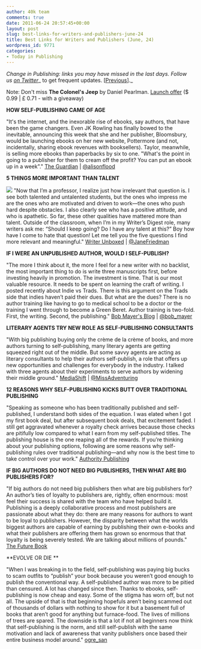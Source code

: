 ```yaml
---
author: 40k team
comments: true
date: 2011-06-24 20:57:45+00:00
layout: post
slug: best-links-for-writers-and-publishers-june-24
title: Best Links for Writers and Publishers (June, 24)
wordpress_id: 9771
categories:
- Today in Publishing
---
```


_Change in Publishing: links you may have missed in the last days.
Follow us [on Twitter](http://www.twitter.com/40kbooks)__ to get frequent updates. [[Previous](http://www.40kbooks.com/?p=9645)]._

Note: Don't miss **The Colonel's Jeep** by Daniel Pearlman.
[Launch offer](http://www.40kbooks.com/?p=9786) ($ 0.99 | £ 0.71 - with a giveaway)

**HOW SELF-PUBLISHING CAME OF AGE**

"It's the internet, and the inexorable rise of ebooks, say authors, that have been the game changers. Even JK Rowling has finally bowed to the inevitable, announcing this week that she and her publisher, Bloomsbury, would be launching ebooks on her new website, Pottermore (and not, incidentally, sharing ebook revenues with booksellers). Taylor, meanwhile, is selling more ebooks than paperbacks by six to one. "What's the point in going to a publisher for them to cream off the profit? You can put an ebook up in a week"."
[The Guardian](http://www.guardian.co.uk/books/2011/jun/24/self-publishing) | [@alisonflood](http://http://twitter.com/#!/alisonflood)

**5 THINGS MORE IMPORTANT THAN TALENT**

[![](http://www.40kbooks.com/wp-content/uploads/4305324425_be19fc7119.jpg)](http://www.40kbooks.com/?attachment_id=9785) "Now that I’m a professor, I realize just how irrelevant that question is. I see both talented and untalented students, but the ones who impress me are the ones who are motivated and driven to work—the ones who push hard despite obstacles. I also clearly see who has a positive attitude, and who is apathetic. So far, these other qualities have mattered more than talent. Outside of the classroom, when I’m in my Writer’s Digest role, many writers ask me: “Should I keep going? Do I have any talent at this?” Boy how have I come to hate that question! Let me tell you the five questions I find more relevant and meaningful."
[Writer Unboxed](http://writerunboxed.com/2011/06/24/5-things-more-important-than-talent/) | [@JaneFriedman](http://twitter.com/#!/JANEFRIEDMAN)

**IF I WERE AN UNPUBLISHED AUTHOR, WOULD I SELF-PUBLISH?**

"The more I think about it, the more I feel for a new writer with no backlist, the most important thing to do is write three manuscripts first, before investing heavily in promotion.  The investment is time.  That is our most valuable resource.  It needs to be spent on learning the craft of writing. I posted recently about Indie vs Trads. There is this argument on the Trads side that indies haven’t paid their dues. But what are the dues? There is no author training like having to go to medical school to be a doctor or the training I went through to become a Green Beret. Author training is two-fold. First, the writing. Second, the publishing."
[Bob Mayer's Blog](http://writeitforward.wordpress.com/2011/06/20/if-i-were-an-unpublished-author-would-i-self-publish) | [@bob_mayer](http://twitter.com/bob_mayer)

**LITERARY AGENTS TRY NEW ROLE AS SELF-PUBLISHING CONSULTANTS**

"With big publishing buying only the crème de la crème of books, and more authors turning to self-publishing, many literary agents are getting squeezed right out of the middle. But some savvy agents are acting as literary consultants to help their authors self-publish, a role that offers up new opportunities and challenges for everybody in the industry. I talked with three agents about their experiments to serve authors by widening their middle ground."
[MediaShift](http://www.pbs.org/mediashift/2011/06/literary-agents-try-new-role-as-self-publishing-consultants167.html) | [@MissAdventuring](http://twitter.com/#!/missadventuring)

**12 REASONS WHY SELF-PUBLISHING KICKS BUTT OVER TRADITIONAL PUBLISHING**

"Speaking as someone who has been traditionally published and self-published, I understand both sides of the equation. I was elated when I got my first book deal, but after subsequent book deals, that excitement faded. I still get aggravated whenever a royalty check arrives because those checks are pitifully low compared to what I earn from my self-published titles. The publishing house is the one reaping all of the rewards. If you’re thinking about your publishing options, following are some reasons why self-publishing rules over traditional publishing—and why now is the best time to take control over your work."
[Authority Publishing](http://authoritypublishing.com/book-publishing/12-reasons-why-self-publishing-kicks-butt-over-traditional-publishing/)

**IF BIG AUTHORS DO NOT NEED BIG PUBLISHERS, THEN WHAT ARE BIG PUBLISHERS FOR?**

"If big authors do not need big publishers then what are big publishers for? An author’s ties of loyalty to publishers are, rightly, often enormous: most feel their success is shared with the team who have helped build it. Publishing is a deeply collaborative process and most publishers are passionate about what they do: there are many reasons for authors to want to be loyal to publishers. However, the disparity between what the worlds biggest authors are capable of earning by publishing their own e-books and what their publishers are offering them has grown so enormous that that loyalty is being severely tested. We are talking about millions of pounds."
[The Future Book](http://www.futurebook.net/content/scarred-life)

**EVOLVE OR DIE **

"When I was breaking in to the field, self-publishing was paying big bucks to scam outfits to “publish” your book because you weren’t good enough to publish the conventional way. A self-published author was more to be pitied than censured. A lot has changed since then. Thanks to ebooks, self-publishing is now cheap and easy. Some of the stigma has worn off, but not all. The upside of that is that beginning hopefuls aren’t being scammed out of thousands of dollars with nothing to show for it but a basement full of books that aren’t good for anything but furnace-food. The lives of millions of trees are spared. The downside is that a lot if not all beginners now think that self-publishing is the norm, and still self-publish with the same motivation and lack of awareness that vanity publishers once based their entire business model around."
[ogre_san](http://ogre-san.livejournal.com/451796.html)
